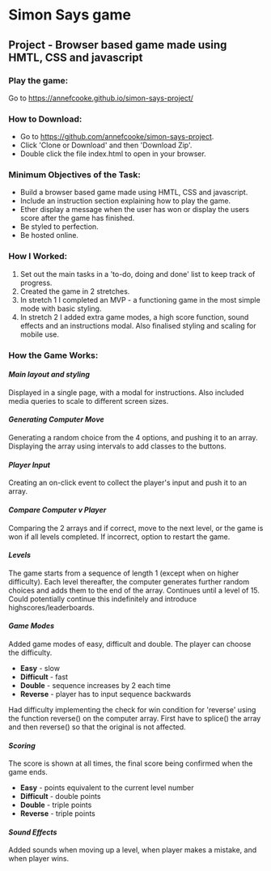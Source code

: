 # Simon Says game

## Project - Browser based game made using HMTL, CSS and javascript

### Play the game:
Go to https://annefcooke.github.io/simon-says-project/

### How to Download:
* Go to https://github.com/annefcooke/simon-says-project.
* Click 'Clone or Download' and then 'Download Zip'.
* Double click the file index.html to open in your browser.

### Minimum Objectives of the Task:
* Build a browser based game made using HMTL, CSS and javascript.
* Include an instruction section explaining how to play the game.
* Ether display a message when the user has won or display the users score after the game has finished.
* Be styled to perfection.
* Be hosted online.

### How I Worked:
1. Set out the main tasks in a 'to-do, doing and done' list to keep track of progress.
2. Created the game in 2 stretches.
3. In stretch 1 I completed an MVP - a functioning game in the most simple mode with basic styling.
4. In stretch 2 I added extra game modes, a high score function, sound effects and an instructions modal. Also finalised styling and scaling for mobile use.

### How the Game Works:

#### *Main layout and styling*
Displayed in a single page, with a modal for instructions. Also included media queries to scale to different screen sizes.

#### *Generating Computer Move*
Generating a random choice from the 4 options, and pushing it to an array. Displaying the array using intervals to add classes to the buttons.

#### *Player Input*
Creating an on-click event to collect the player's input and push it to an array.

#### *Compare Computer v Player*
Comparing the 2 arrays and if correct, move to the next level, or the game is won if all levels completed. If incorrect, option to restart the game.

#### *Levels*
The game starts from a sequence of length 1 (except when on higher difficulty). Each level thereafter, the computer generates further random choices and adds them to the end of the array. Continues until a level of 15. Could potentially continue this indefinitely and introduce highscores/leaderboards.

#### *Game Modes*
Added game modes of easy, difficult and double. The player can choose the difficulty.
* **Easy** - slow
* **Difficult** - fast
* **Double** - sequence increases by 2 each time
* **Reverse** - player has to input sequence backwards

Had difficulty implementing the check for win condition for 'reverse' using the function reverse() on the computer array. First have to splice() the array and then reverse() so that the original is not affected.

#### *Scoring*
The score is shown at all times, the final score being confirmed when the game ends.
* **Easy** - points equivalent to the current level number
* **Difficult** - double points
* **Double** - triple points
* **Reverse** - triple points

#### *Sound Effects*
Added sounds when moving up a level, when player makes a mistake, and when player wins.
